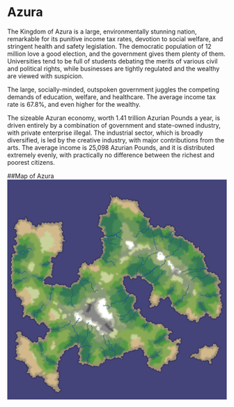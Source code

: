 # Azura
The Kingdom of Azura is a large, environmentally stunning nation, remarkable for its punitive income tax rates, devotion to social welfare, and stringent health and safety legislation. The democratic population of 12 million love a good election, and the government gives them plenty of them. Universities tend to be full of students debating the merits of various civil and political rights, while businesses are tightly regulated and the wealthy are viewed with suspicion.

The large, socially-minded, outspoken government juggles the competing demands of education, welfare, and healthcare. The average income tax rate is 67.8%, and even higher for the wealthy.

The sizeable Azuran economy, worth 1.41 trillion Azurian Pounds a year, is driven entirely by a combination of government and state-owned industry, with private enterprise illegal. The industrial sector, which is broadly diversified, is led by the creative industry, with major contributions from the arts. The average income is 25,098 Azurian Pounds, and it is distributed extremely evenly, with practically no difference between the richest and poorest citizens.

##Map of Azura
![Map of Azura](map.png)
